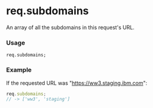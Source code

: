 # req.subdomains
An array of all the subdomains in this request's URL.

### Usage
```usage
req.subdomains;
```

### Example

If the requested URL was "https://ww3.staging.ibm.com":

```javascript
req.subdomains;
// -> ['ww3', 'staging']
```







<docmeta name="displayName" value="req.subdomains">
<docmeta name="pageType" value="property">
